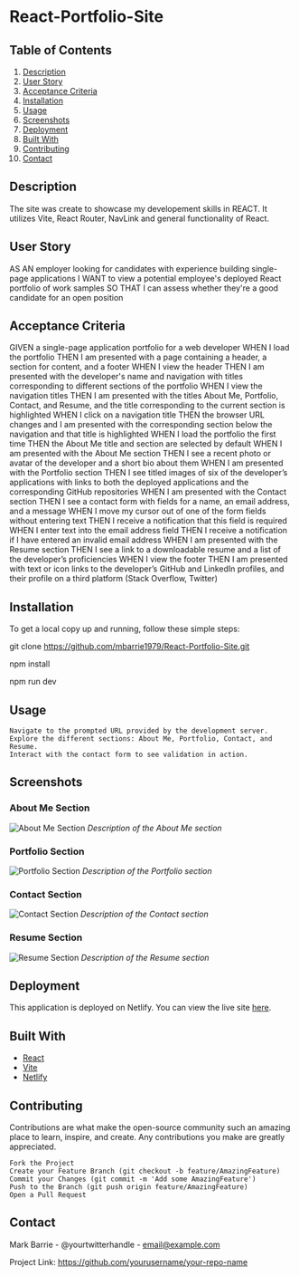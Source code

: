# React-Portfolio-Site


## Table of Contents
1. [Description](#description)
2. [User Story](#user-story)
3. [Acceptance Criteria](#acceptance-criteria)
4. [Installation](#installation)
5. [Usage](#usage)
6. [Screenshots](#screenshots)
7. [Deployment](#deployment)
8. [Built With](#built-with)
9. [Contributing](#contributing)
10. [Contact](#contact)


## Description

The site was create to showcase my developement skills in REACT.  It utilizes Vite, React Router, NavLink and general functionality of React. 


## User Story

AS AN employer looking for candidates with experience building single-page applications
I WANT to view a potential employee's deployed React portfolio of work samples
SO THAT I can assess whether they're a good candidate for an open position

## Acceptance Criteria

GIVEN a single-page application portfolio for a web developer
WHEN I load the portfolio
THEN I am presented with a page containing a header, a section for content, and a footer
WHEN I view the header
THEN I am presented with the developer's name and navigation with titles corresponding to different sections of the portfolio
WHEN I view the navigation titles
THEN I am presented with the titles About Me, Portfolio, Contact, and Resume, and the title corresponding to the current section is highlighted
WHEN I click on a navigation title
THEN the browser URL changes and I am presented with the corresponding section below the navigation and that title is highlighted
WHEN I load the portfolio the first time
THEN the About Me title and section are selected by default
WHEN I am presented with the About Me section
THEN I see a recent photo or avatar of the developer and a short bio about them
WHEN I am presented with the Portfolio section
THEN I see titled images of six of the developer’s applications with links to both the deployed applications and the corresponding GitHub repositories
WHEN I am presented with the Contact section
THEN I see a contact form with fields for a name, an email address, and a message
WHEN I move my cursor out of one of the form fields without entering text
THEN I receive a notification that this field is required
WHEN I enter text into the email address field
THEN I receive a notification if I have entered an invalid email address
WHEN I am presented with the Resume section
THEN I see a link to a downloadable resume and a list of the developer’s proficiencies
WHEN I view the footer
THEN I am presented with text or icon links to the developer’s GitHub and LinkedIn profiles, and their profile on a third platform (Stack Overflow, Twitter)


## Installation

To get a local copy up and running, follow these simple steps:

git clone https://github.com/mbarrie1979/React-Portfolio-Site.git

npm install

npm run dev

## Usage

    Navigate to the prompted URL provided by the development server.
    Explore the different sections: About Me, Portfolio, Contact, and Resume.
    Interact with the contact form to see validation in action.

## Screenshots

### About Me Section
![About Me Section](./screenshots/about-me.png)
*Description of the About Me section*

### Portfolio Section
![Portfolio Section](./screenshots/portfolio.png)
*Description of the Portfolio section*

### Contact Section
![Contact Section](./screenshots/contact.png)
*Description of the Contact section*

### Resume Section
![Resume Section](./screenshots/resume.png)
*Description of the Resume section*


## Deployment

This application is deployed on Netlify. You can view the live site [here](https://your-deployed-app-link.netlify.app).

## Built With

* [React](https://reactjs.org/)
* [Vite](https://vitejs.dev/)
* [Netlify](https://www.netlify.com/)

## Contributing

Contributions are what make the open-source community such an amazing place to learn, inspire, and create. Any contributions you make are greatly appreciated.

    Fork the Project
    Create your Feature Branch (git checkout -b feature/AmazingFeature)
    Commit your Changes (git commit -m 'Add some AmazingFeature')
    Push to the Branch (git push origin feature/AmazingFeature)
    Open a Pull Request


## Contact

Mark Barrie - @yourtwitterhandle - email@example.com

Project Link: https://github.com/yourusername/your-repo-name